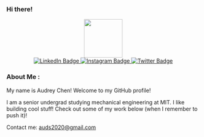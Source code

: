 ### Hi there!
<div id="header" align="center">
  <img src="https://media.giphy.com/media/M9gbBd9nbDrOTu1Mqx/giphy.gif" width="100"/>
</div>

<div id="badges" align="center">
  <a href="https://www.linkedin.com/in/auds/">
    <img src="https://img.shields.io/badge/LinkedIn-blue?style=for-the-badge&logo=linkedin&logoColor=white" alt="LinkedIn Badge"/>
  </a>
  <a href="https://www.instagram.com/auds_chen/">
    <img src="https://img.shields.io/badge/Instagram-d62976?style=for-the-badge&logo=instagram&logoColor=white" alt="Instagram Badge"/>
  </a>
  <a href="https://audschen.com/">
    <img src="https://img.shields.io/static/v1?label=&message=Portfolio&color=%230563bb&style=for-the-badge" alt="Twitter Badge"/>
  </a>
</div>


### About Me : 
My name is Audrey Chen! Welcome to my GitHub profile!

I am a senior undergrad studying mechanical engineering at MIT. I like building cool stuff! Check out some of my work below (when I remember to push it)!

Contact me: auds2020@gmail.com
